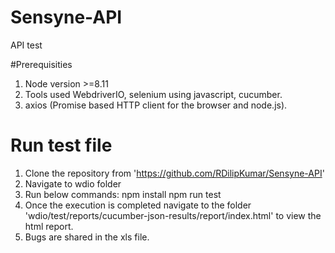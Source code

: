 # Sensyne-API
API test

#Prerequisities
1. Node version >=8.11
2. Tools used WebdriverIO, selenium using javascript, cucumber.
3. axios (Promise based HTTP client for the browser and node.js).

# Run test file
1. Clone the repository from 'https://github.com/RDilipKumar/Sensyne-API'
2. Navigate to wdio folder
3. Run below commands:
	npm install
	npm run test
4. Once the execution is completed navigate to the folder 'wdio/test/reports/cucumber-json-results/report/index.html' to view the html report.
5. Bugs are shared in the xls file.
